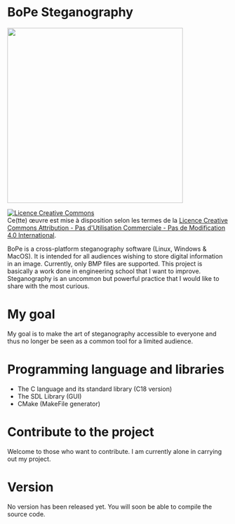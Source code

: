 # BoPe Steganography

<img src="https://user-images.githubusercontent.com/33329690/60058471-cef12500-96e8-11e9-82c1-eb570144e95d.png" width="400">

<a rel="license" href="http://creativecommons.org/licenses/by-nc-nd/4.0/"><img alt="Licence Creative Commons" style="border-width:0" src="https://i.creativecommons.org/l/by-nc-nd/4.0/88x31.png" /></a><br />Ce(tte) œuvre est mise à disposition selon les termes de la <a rel="license" href="http://creativecommons.org/licenses/by-nc-nd/4.0/">Licence Creative Commons Attribution - Pas d&#39;Utilisation Commerciale - Pas de Modification 4.0 International</a>.

BoPe is a cross-platform steganography software (Linux, Windows & MacOS). It is intended for all audiences wishing to store digital information in an image. Currently, only BMP files are supported.
This project is basically a work done in engineering school that I want to improve. Steganography is an uncommon but powerful practice that I would like to share with the most curious.

# My goal
My goal is to make the art of steganography accessible to everyone and thus no longer be seen as a common tool for a limited audience.

# Programming language and libraries
- The C language and its standard library (C18 version)
- The SDL Library (GUI)
- CMake (MakeFile generator)

# Contribute to the project
Welcome to those who want to contribute. I am currently alone in carrying out my project.

# Version
No version has been released yet. You will soon be able to compile the source code.
